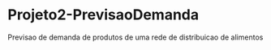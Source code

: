 # Projeto2-PrevisaoDemanda
Previsao de demanda de produtos de uma rede de distribuicao de alimentos
